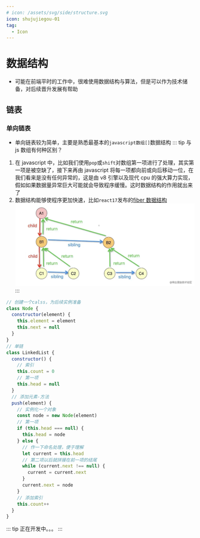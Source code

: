 ```yaml
---
# icon: /assets/svg/side/structure.svg
icon: shujujiegou-01
tag:
  - Icon
---
```


# 数据结构

- 可能在前端平时的工作中，很难使用数据结构与算法，但是可以作为技术储备，对后续晋升发展有帮助

## 链表

### 单向链表

- 单向链表较为简单，主要是熟悉最基本的`javascript数组[]`数据结构
  ::: tip 与 js 数组有何种区别？

1.  在 javascript 中，比如我们使用`pop`或`shift`对数组第一项进行了处理，其实第一项是被空缺了，接下来再由 javascript 将每一项都向前或向后移动一位，在我们看来是没有任何异常的，这是由 v8 引擎以及现代 cpu 的强大算力实现，假如如果数据量异常巨大可能就会导致程序缓慢。这时数据结构的作用就出来了
2.  数据结构能够使程序更加快速，比如`react17`发布的[fiber 数据结构](/frontend/react/core.md#diff)
    ![Fiber](/fiber.webp)
    :::

```js
// 创建一个calss，为后续实例准备
class Node {
  constructor(element) {
    this.element = element
    this.next = null
  }
}
// 单链
class LinkedList {
  constructor() {
    // 索引
    this.count = 0
    // 第一项
    this.head = null
  }
  // 添加元素-方法
  push(element) {
    // 实例化一个对象
    const node = new Node(element)
    // 第一项
    if (this.head === null) {
      this.head = node
    } else {
      // 作一下命名处理，便于理解
      let current = this.head
      // 第二项以后就拼接在前一项的结尾
      while (current.next !== null) {
        current = current.next
      }
      current.next = node
    }
    // 添加索引
    this.count++
  }
}
```

::: tip 正在开发中。。。
:::
